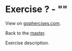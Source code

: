 # Exercise ? - ""

View on [gophercises.com](https://gophercises.com/exercises/).

Back to the [master](../../tree/master).

Exercise description.
